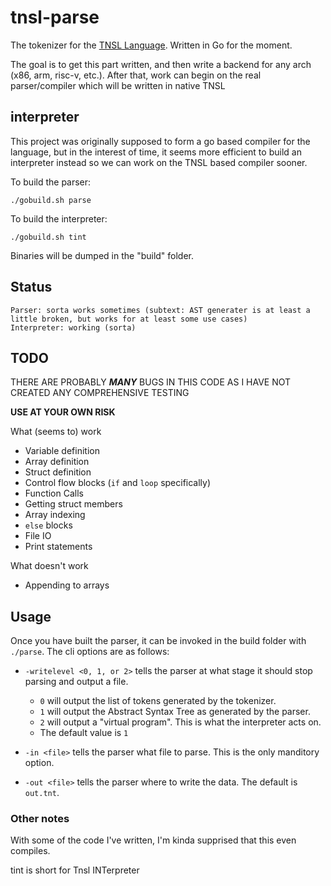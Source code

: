 # tnsl-parse

The tokenizer for the [TNSL Language](https://github.com/CircleShift/tnsl-lang).  Written in Go for the moment.

The goal is to get this part written, and then write a backend for any arch (x86, arm, risc-v, etc.).
After that, work can begin on the real parser/compiler which will be written in native TNSL

## interpreter

This project was originally supposed to form a go based compiler for the language, but in the interest of time, it seems more efficient to build an interpreter instead so we can work on the TNSL based compiler sooner.

To build the parser:

    ./gobuild.sh parse

To build the interpreter:

    ./gobuild.sh tint

Binaries will be dumped in the "build" folder.

## Status

    Parser: sorta works sometimes (subtext: AST generater is at least a little broken, but works for at least some use cases)
    Interpreter: working (sorta)

## TODO

THERE ARE PROBABLY ***MANY*** BUGS IN THIS CODE AS I HAVE NOT CREATED ANY COMPREHENSIVE TESTING

**USE AT YOUR OWN RISK**

What (seems to) work
- Variable definition
- Array definition
- Struct definition
- Control flow blocks (`if` and `loop` specifically)
- Function Calls
- Getting struct members
- Array indexing
- `else` blocks
- File IO
- Print statements

What doesn't work
- Appending to arrays

## Usage

Once you have built the parser, it can be invoked in the build folder with `./parse`.  The cli options are as follows:

- `-writelevel <0, 1, or 2>` tells the parser at what stage it should stop parsing and output a file.
	- `0` will output the list of tokens generated by the tokenizer.
	- `1` will output the Abstract Syntax Tree as generated by the parser.
	- `2` will output a "virtual program".  This is what the interpreter acts on.
	- The default value is `1`

- `-in <file>` tells the parser what file to parse. This is the only manditory option.

- `-out <file>` tells the parser where to write the data.  The default is `out.tnt`.

### Other notes

With some of the code I've written, I'm kinda supprised that this even compiles.

tint is short for Tnsl INTerpreter
